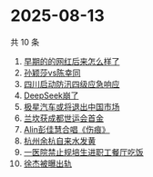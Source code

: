 # 2025-08-13

共 10 条

<!-- BEGIN -->
<!-- 最后更新时间 Wed Aug 13 2025 07:17:13 GMT+0800 (China Standard Time) -->

1. [早期的的网红后来怎么样了](https://www.zhihu.com/search?q=早期的的网红后来怎么样了)
1. [孙颖莎vs陈幸同](https://www.zhihu.com/search?q=孙颖莎vs陈幸同)
1. [四川启动防汛四级应急响应](https://www.zhihu.com/search?q=四川启动防汛四级应急响应)
1. [DeepSeek崩了](https://www.zhihu.com/search?q=DeepSeek崩了)
1. [极星汽车或将退出中国市场](https://www.zhihu.com/search?q=极星汽车或将退出中国市场)
1. [兰坎获成都世运会首金](https://www.zhihu.com/search?q=兰坎获成都世运会首金)
1. [Alin彭佳慧合唱《伤痕》](https://www.zhihu.com/search?q=Alin彭佳慧合唱《伤痕》)
1. [杭州余杭自来水发黄](https://www.zhihu.com/search?q=杭州余杭自来水发黄)
1. [一医院禁止规培生进职工餐厅吃饭](https://www.zhihu.com/search?q=一医院禁止规培生进职工餐厅吃饭)
1. [徐杰被曝出轨](https://www.zhihu.com/search?q=徐杰被曝出轨)

<!-- END -->
